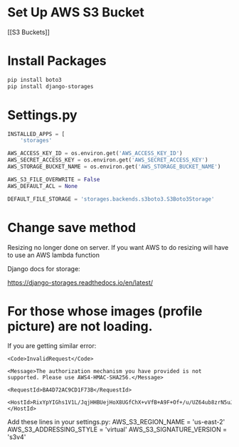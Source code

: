 # Set Up AWS S3 Bucket

[[S3 Buckets]]

# Install Packages

```bash
pip install boto3
pip install django-storages
```

# Settings.py

```python
INSTALLED_APPS = [
    'storages'

AWS_ACCESS_KEY_ID = os.environ.get('AWS_ACCESS_KEY_ID')
AWS_SECRET_ACCESS_KEY = os.environ.get('AWS_SECRET_ACCESS_KEY')
AWS_STORAGE_BUCKET_NAME = os.environ.get('AWS_STORAGE_BUCKET_NAME')

AWS_S3_FILE_OVERWRITE = False
AWS_DEFAULT_ACL = None

DEFAULT_FILE_STORAGE = 'storages.backends.s3boto3.S3Boto3Storage'

```

# Change save method

Resizing no longer done on server. If you want AWS to do resizing will have to use an AWS lambda function

Django docs for storage:

https://django-storages.readthedocs.io/en/latest/

# For those whose images (profile picture) are not loading.
If you are getting similar error:
<Error>

    <Code>InvalidRequest</Code>

    <Message>The authorization mechanism you have provided is not supported. Please use AWS4-HMAC-SHA256.</Message>

    <RequestId>BA4D72AC9CD1F73B</RequestId>

    <HostId>RixYpYIGhs1V1L/JqjHHBUejHoX8UGfChX+vVfB+A9F+Of+/u/UZ64ub8zrN5uJ+cmEDHI75JLA=</HostId>

</Error>

Add these lines in your settings.py:
AWS_S3_REGION_NAME = 'us-east-2'
AWS_S3_ADDRESSING_STYLE = 'virtual'
AWS_S3_SIGNATURE_VERSION = 's3v4'